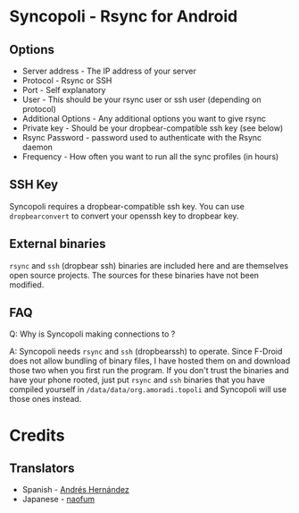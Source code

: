 Syncopoli - Rsync for Android
=============================

Options
-------
* Server address - The IP address of your server
* Protocol - Rsync or SSH
* Port - Self explanatory
* User - This should be your rsync user or ssh user (depending on protocol)
* Additional Options - Any additional options you want to give rsync
* Private key - Should be your dropbear-compatible ssh key (see below)
* Rsync Password - password used to authenticate with the Rsync daemon
* Frequency - How often you want to run all the sync profiles (in hours)

SSH Key
-------
Syncopoli requires a dropbear-compatible ssh key. You can use `dropbearconvert` to convert your openssh key to dropbear key.

External binaries
-----------------
`rsync` and `ssh` (dropbear ssh) binaries are included here and are themselves open source projects. The sources for these binaries have not been modified.

FAQ
---

Q: Why is Syncopoli making connections to <someservername>?

A: Syncopoli needs `rsync` and `ssh` (dropbearssh) to operate. Since F-Droid does not allow bundling of binary files, I have hosted them on <someservername> and download those two when you first run the program. If you don't trust the binaries and have your phone rooted, just put `rsync` and `ssh` binaries that you have compiled yourself in `/data/data/org.amoradi.topoli` and Syncopoli will use those ones instead.

Credits
=======

Translators
-----------
* Spanish - [Andrés Hernández](https://gitlab.com/u/auroszx)
* Japanese - [naofum](https://gitlab.com/u/naofumi)
